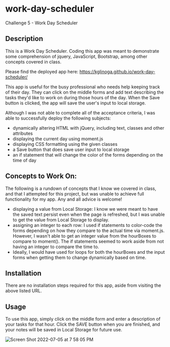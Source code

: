 # work-day-scheduler
Challenge 5 - Work Day Scheduler

## Description

This is a Work Day Scheduler. Coding this app was meant to demonstrate some comprehension of jquery, JavaScript, Bootstrap, among other concepts covered in class.  
  
Please find the deployed app here: https://kglinoga.github.io/work-day-scheduler/

This app is useful for the busy professional who needs help keeping track of their day.  They can click on the middle forms and add text describing the tasks they'd like to work on during those hours of the day.  When the Save button is clicked, the app will save the user's input to local storage.  

Although I was not able to complete all of the acceptance criteria, I was able to successfully deploy the following subjects: 
  - dynamically altering HTML with jQuery, including text, classes and other attributes
  - displaying the current day using moment.js
  - displaying CSS formatting using the given classes
  - a Save button that does save user input to local storage
  - an if statement that will change the color of the forms depending on the time of day
  
## Concepts to Work On:
  
The following is a rundown of concepts that I know we covered in class, and that I attempted for this project, but was unable to achieve full functionality for my app.  Any and all advice is welcome!
  
  - displaying a value from Local Storage: I know we were meant to have the saved text persist even when the page is refreshed, but I was unable to get the value from Local Storage to display. 
  - assigning an integer to each row: I used if statements to color-code the forms depending on how they compare to the actual time via moment.js.  However, I wasn't able to get an integer value from the hourBoxes to compare to moment().  The if statements seemed to work aside from not having an integer to compare the time to.
  - Ideally, I would have used for loops for both the hourBoxes and the input forms when getting them to change dynamically based on time.  
  
## Installation

There are no installation steps required for this app, aside from visiting the above listed URL.  

## Usage

To use this app, simply click on the middle form and enter a description of your tasks for that hour.  Click the SAVE button when you are finished, and your notes will be saved in Local Storage for future use.  
  
  ![Screen Shot 2022-07-05 at 7 58 05 PM](https://user-images.githubusercontent.com/28368622/177458694-0e21c0e0-94b3-45e2-97e8-94dc9653501c.png)

  
